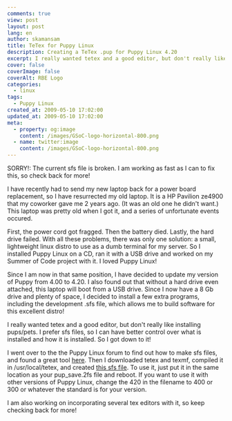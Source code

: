```yaml
---
comments: true
view: post
layout: post
lang: en
author: skamansam
title: TeTex for Puppy Linux
description: Creating a TeTex .pup for Puppy Linux 4.20
excerpt: I really wanted tetex and a good editor, but don't really like installing pups/pets
cover: false
coverImage: false
coverAlt: RBE Logo
categories:
  - linux
tags: 
  - Puppy Linux
created_at: 2009-05-10 17:02:00
updated_at: 2009-05-10 17:02:00
meta:
  - property: og:image
    content: /images/GSoC-logo-horizontal-800.png
  - name: twitter:image
    content: /images/GSoC-logo-horizontal-800.png
---
```


SORRY!: The current sfs file is broken. I am working as fast as I can to fix this, so check back for more!

I have recently had to send my new laptop back for a power board replacement, so
I have resurrected my old laptop. It is a HP Pavilion ze4900 that my coworker
gave me 2 years ago. (It was an old one he didn't want.) This laptop was pretty
old when I got it, and a series of unfortunate events occured.

First, the power cord got fragged. Then the battery died. Lastly, the hard drive
failed. With all these problems, there was only one solution: a small,
lightweight linux distro to use as a dumb terminal for my server. So I installed
Puppy Linux on a CD, ran it with a USB drive and worked on my Summer of Code
project with it. I loved Puppy Linux!

Since I am now in that same position, I have decided to update my version of
Puppy from 4.00 to 4.20. I also found out that without a hard drive even
attached, this laptop will boot from a USB drive. Since I now have a 8 Gb drive
and plenty of space, I decided to install a few extra programs, including the
development .sfs file, which allows me to build software for this excellent
distro!

I really wanted tetex and a good editor, but don't really like installing
pups/pets. I prefer sfs files, so I can have better control over what is
installed and how it is installed. So I got down to it!

I went over to the the Puppy Linux forum to find out how to make sfs files, and
found a great tool <a title="Edit-SFS"
href="http://www.murga-linux.com/puppy/viewtopic.php?t=12112">here</a>. Then I
downloaded tetex and texmf, compiled it in /usr/local/tetex, and created <a
title="tetex/texmf file"
href="http://rbe.homeip.net/content/downloads/files/texmf_420.sfs">this sfs
file</a>. To use it, just put it in the same location as your pup_save.2fs file
and reboot. If you want to use it with other versions of Puppy Linux, change the
420 in the filename to 400 or 300 or whatever the standard is for your version.

I am also working on incorporating several tex editors with it, so keep checking
back for more!
